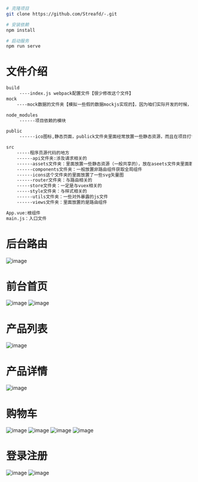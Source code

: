 ```bash
# 克隆项目
git clone https://github.com/Streafd/-.git

# 安装依赖
npm install

# 启动服务
npm run serve
```


# 文件介绍
```bash
build
     ----index.js webpack配置文件【很少修改这个文件】
mock
    ----mock数据的文件夹【模拟一些假的数据mockjs实现的】，因为咱们实际开发的时候，利用的是真是接口

node_modules
     ------项目依赖的模块

public
     ------ico图标,静态页面，publick文件夹里面经常放置一些静态资源，而且在项目打包的时候webpack不会编译这个文件夹，原封不动的打包到dist文件夹里面

src
    -----程序员源代码的地方
    ------api文件夹:涉及请求相关的
    ------assets文件夹：里面放置一些静态资源（一般共享的），放在aseets文件夹里面静态资源，在webpack打包的时候，会进行编译
    ------components文件夹：一般放置非路由组件获取全局组件
    ------icons这个文件夹的里面放置了一些svg矢量图
    ------router文件夹：与路由相关的
    -----store文件夹：一定是与vuex相关的
    -----style文件夹：与样式相关的
    ------utils文件夹：一些对外暴露的js文件
    ------views文件夹：里面放置的是路由组件

App.vue:根组件
main.js：入口文件
```

# 后台路由
![image](https://github.com/Streafd/DeomImg/blob/master/img/%E5%BE%AE%E4%BF%A1%E5%9B%BE%E7%89%87_20230623151630.png)


# 前台首页
![image](https://github.com/Streafd/DeomImg/blob/master/qiantai/1688457596364.png)
![image](https://github.com/Streafd/DeomImg/blob/master/qiantai/1688457639572.png)
# 产品列表
![image](https://github.com/Streafd/DeomImg/blob/master/qiantai/1688457721546.png)

# 产品详情
![image](https://github.com/Streafd/DeomImg/blob/master/qiantai/1688457877686.png)
# 购物车
![image](https://github.com/Streafd/DeomImg/blob/master/qiantai/1688457943539.png)
![image](https://github.com/Streafd/DeomImg/blob/master/qiantai/1688457971969.png)
![image](https://github.com/Streafd/DeomImg/blob/master/qiantai/1688458000495.png)
![image](https://github.com/Streafd/DeomImg/blob/master/qiantai/1688458049181.png)

# 登录注册
![image](https://github.com/Streafd/DeomImg/blob/master/qiantai/1688458067598.png)
![image](https://github.com/Streafd/DeomImg/blob/master/qiantai/1688458135468.png)

